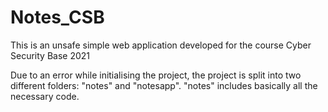 # Notes_CSB
 This is an unsafe simple web application developed for the course Cyber Security Base 2021

Due to an error while initialising the project, the project is split into two different folders: "notes" and "notesapp". "notes" includes basically all the necessary code.
